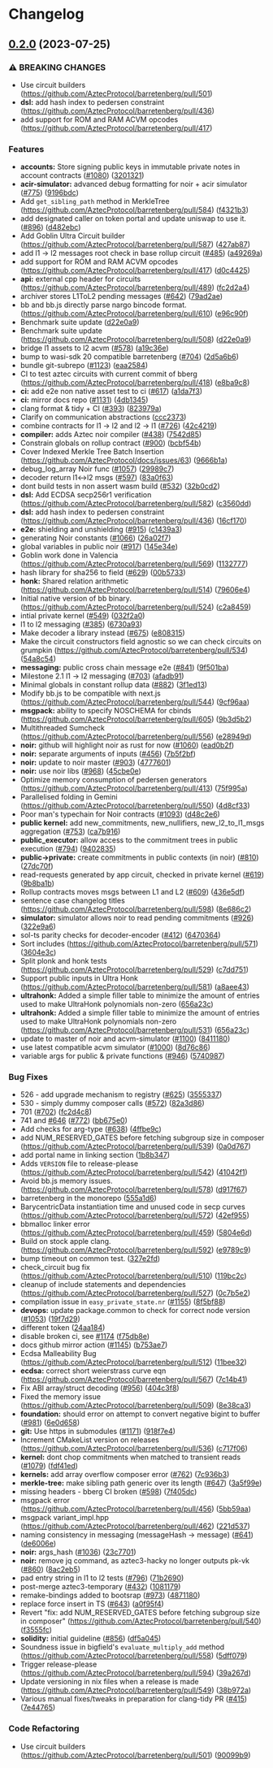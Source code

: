 # Changelog

## [0.2.0](https://github.com/AztecProtocol/aztec-packages/compare/v0.1.0...v0.2.0) (2023-07-25)


### ⚠ BREAKING CHANGES

* Use circuit builders (https://github.com/AztecProtocol/barretenberg/pull/501)
* **dsl:** add hash index to pedersen constraint (https://github.com/AztecProtocol/barretenberg/pull/436)
* add support for ROM and RAM ACVM opcodes (https://github.com/AztecProtocol/barretenberg/pull/417)

### Features

* **accounts:** Store signing public keys in immutable private notes in account contracts ([#1080](https://github.com/AztecProtocol/aztec-packages/issues/1080)) ([3201321](https://github.com/AztecProtocol/aztec-packages/commit/32013211bda4ccea818c9db611022a24bedde18b))
* **acir-simulator:** advanced debug formatting for noir + acir simulator ([#775](https://github.com/AztecProtocol/aztec-packages/issues/775)) ([9196bdc](https://github.com/AztecProtocol/aztec-packages/commit/9196bdceb658bfc71f567c4289f81098c82f09dc))
* Add `get_sibling_path` method in MerkleTree (https://github.com/AztecProtocol/barretenberg/pull/584) ([f4321b3](https://github.com/AztecProtocol/aztec-packages/commit/f4321b30955bf2a56985351f8a9c5ecee2cd4cab))
* add designated caller on token portal and update uniswap to use it. ([#896](https://github.com/AztecProtocol/aztec-packages/issues/896)) ([d482ebc](https://github.com/AztecProtocol/aztec-packages/commit/d482ebc3f1345746c56151a27f768ef47980540b))
* Add Goblin Ultra Circuit builder (https://github.com/AztecProtocol/barretenberg/pull/587) ([427ab87](https://github.com/AztecProtocol/aztec-packages/commit/427ab87868e1d9d19c741bae442b9fee4cb71baa))
* add l1 -&gt; l2 messages root check in base rollup circuit ([#485](https://github.com/AztecProtocol/aztec-packages/issues/485)) ([a49269a](https://github.com/AztecProtocol/aztec-packages/commit/a49269a6b32b25501a5376f61a0027ed80d1a46a))
* add support for ROM and RAM ACVM opcodes (https://github.com/AztecProtocol/barretenberg/pull/417) ([d0c4425](https://github.com/AztecProtocol/aztec-packages/commit/d0c4425448ab38456005259cc250207cd09f43f1))
* **api:** external cpp header for circuits (https://github.com/AztecProtocol/barretenberg/pull/489) ([fc2d2a4](https://github.com/AztecProtocol/aztec-packages/commit/fc2d2a4faa41611d34bc193f2ee6c04d3275f957))
* archiver stores L1ToL2 pending messages ([#642](https://github.com/AztecProtocol/aztec-packages/issues/642)) ([79ad2ae](https://github.com/AztecProtocol/aztec-packages/commit/79ad2ae7e07addf36db285f3ad81b5feb0f80664))
* bb and bb.js directly parse nargo bincode format. (https://github.com/AztecProtocol/barretenberg/pull/610) ([e96c90f](https://github.com/AztecProtocol/aztec-packages/commit/e96c90f4a22e863b2e9350d23723260dff194abf))
* Benchmark suite update ([d22e0a9](https://github.com/AztecProtocol/aztec-packages/commit/d22e0a9287658ee4e8a08f4680c55ca67d239b01))
* Benchmark suite update (https://github.com/AztecProtocol/barretenberg/pull/508) ([d22e0a9](https://github.com/AztecProtocol/aztec-packages/commit/d22e0a9287658ee4e8a08f4680c55ca67d239b01))
* bridge l1 assets to l2 acvm ([#578](https://github.com/AztecProtocol/aztec-packages/issues/578)) ([a19c36e](https://github.com/AztecProtocol/aztec-packages/commit/a19c36e5f4805673a6f399a41a9a3a3de2d47ba8))
* bump to wasi-sdk 20 compatible barretenberg ([#704](https://github.com/AztecProtocol/aztec-packages/issues/704)) ([2d5a6b6](https://github.com/AztecProtocol/aztec-packages/commit/2d5a6b6989174ce483c1ffb8f549313e882f75cf))
* bundle git-subrepo ([#1123](https://github.com/AztecProtocol/aztec-packages/issues/1123)) ([eaa2584](https://github.com/AztecProtocol/aztec-packages/commit/eaa258475a7c0f63f88753aa2de040f834c481bc))
* CI to test aztec circuits with current commit of bberg (https://github.com/AztecProtocol/barretenberg/pull/418) ([e8ba9c8](https://github.com/AztecProtocol/aztec-packages/commit/e8ba9c8b097e0544838f5f48c15028df5bdc1274))
* **ci:** add e2e non native asset test to ci ([#617](https://github.com/AztecProtocol/aztec-packages/issues/617)) ([a1da7f3](https://github.com/AztecProtocol/aztec-packages/commit/a1da7f3c464b03d68d22cf01f15fa43d82859023))
* **ci:** mirror docs repo ([#1131](https://github.com/AztecProtocol/aztec-packages/issues/1131)) ([4db1345](https://github.com/AztecProtocol/aztec-packages/commit/4db1345d47c8fe5e0cfcc918980c3de1b5ec68b0))
* clang format & tidy + CI ([#393](https://github.com/AztecProtocol/aztec-packages/issues/393)) ([823979a](https://github.com/AztecProtocol/aztec-packages/commit/823979ae179158ef3ee9e28b47ec63e92dd7f970))
* Clarify on communication abstractions ([ccc2373](https://github.com/AztecProtocol/aztec-packages/commit/ccc237345738d499931594836c2674b7dd9b7af4))
* combine contracts for l1 -&gt; l2 and l2 -> l1 ([#726](https://github.com/AztecProtocol/aztec-packages/issues/726)) ([42c4219](https://github.com/AztecProtocol/aztec-packages/commit/42c42198c6ffce453d14b60fb06f14791b6dc8bd))
* **compiler:** adds Aztec noir compiler ([#438](https://github.com/AztecProtocol/aztec-packages/issues/438)) ([7542d85](https://github.com/AztecProtocol/aztec-packages/commit/7542d8571a0616a6d5eaeeffea9ccd8900649ff7))
* Constrain globals on rollup contract ([#900](https://github.com/AztecProtocol/aztec-packages/issues/900)) ([bcbf54b](https://github.com/AztecProtocol/aztec-packages/commit/bcbf54b5d875a3ebbbf4d6b7dc14bb32c8f089c9))
* Cover Indexed Merkle Tree Batch Insertion (https://github.com/AztecProtocol/docs/issues/63) ([9666b1a](https://github.com/AztecProtocol/aztec-packages/commit/9666b1a43de8e289c403e7f97eb1f7a236c5935e))
* debug_log_array Noir func ([#1057](https://github.com/AztecProtocol/aztec-packages/issues/1057)) ([29989c7](https://github.com/AztecProtocol/aztec-packages/commit/29989c73af745e9824244b592566b14c8152a704))
* decoder return l1&lt;-&gt;l2 msgs ([#597](https://github.com/AztecProtocol/aztec-packages/issues/597)) ([83a0f63](https://github.com/AztecProtocol/aztec-packages/commit/83a0f633dc9d816f022d3ace009293107b3f261c))
* dont build tests in non assert wasm build ([#532](https://github.com/AztecProtocol/aztec-packages/issues/532)) ([32b0cd2](https://github.com/AztecProtocol/aztec-packages/commit/32b0cd2f4e0c8b2dfd716e9c6673bfbeab84e0d5))
* **dsl:** Add ECDSA secp256r1 verification (https://github.com/AztecProtocol/barretenberg/pull/582) ([c3560dd](https://github.com/AztecProtocol/aztec-packages/commit/c3560dd986f66781e697bb5ecdbb11c62570c372))
* **dsl:** add hash index to pedersen constraint (https://github.com/AztecProtocol/barretenberg/pull/436) ([16cf170](https://github.com/AztecProtocol/aztec-packages/commit/16cf1705c529ca7dad94c053fc43bddaa11764ce))
* **e2e:** shielding and unshielding ([#915](https://github.com/AztecProtocol/aztec-packages/issues/915)) ([c1439a3](https://github.com/AztecProtocol/aztec-packages/commit/c1439a381bae4e10296889737ea603c8dc4a4fde))
* generating Noir constants ([#1066](https://github.com/AztecProtocol/aztec-packages/issues/1066)) ([26a02f7](https://github.com/AztecProtocol/aztec-packages/commit/26a02f782f5d6446a7b4c9750ad5689c9f3b80a9))
* global variables in public noir ([#917](https://github.com/AztecProtocol/aztec-packages/issues/917)) ([145e34e](https://github.com/AztecProtocol/aztec-packages/commit/145e34ea517b1c7400120cc2c833d24eca6ed6cf))
* Goblin work done in Valencia (https://github.com/AztecProtocol/barretenberg/pull/569) ([1132777](https://github.com/AztecProtocol/aztec-packages/commit/11327776c84aa6d99203f7838b4b93031b1acb24))
* hash library for sha256 to field ([#629](https://github.com/AztecProtocol/aztec-packages/issues/629)) ([00b5733](https://github.com/AztecProtocol/aztec-packages/commit/00b57336e467cd57a9f993fd5317b2de78b4973a))
* **honk:** Shared relation arithmetic (https://github.com/AztecProtocol/barretenberg/pull/514) ([79606e4](https://github.com/AztecProtocol/aztec-packages/commit/79606e46b02855eac7e855fd2ab979389ac9b4fa))
* Initial native version of bb binary. (https://github.com/AztecProtocol/barretenberg/pull/524) ([c2a8459](https://github.com/AztecProtocol/aztec-packages/commit/c2a8459063c315e0ef800e9301a775491cc23fe7))
* intial private kernel ([#549](https://github.com/AztecProtocol/aztec-packages/issues/549)) ([032f2a0](https://github.com/AztecProtocol/aztec-packages/commit/032f2a02d76ab5db8cde2bffa740481d0934994e))
* l1 to l2 messaging ([#385](https://github.com/AztecProtocol/aztec-packages/issues/385)) ([6730a93](https://github.com/AztecProtocol/aztec-packages/commit/6730a93ec88cd7eabf8268029f9dff30809e97bd))
* Make decoder a library instead ([#675](https://github.com/AztecProtocol/aztec-packages/issues/675)) ([e808315](https://github.com/AztecProtocol/aztec-packages/commit/e808315f6dc1424b9d5125847ce41b79c614a8e2))
* Make the circuit constructors field agnostic so we can check circuits on grumpkin (https://github.com/AztecProtocol/barretenberg/pull/534) ([54a8c54](https://github.com/AztecProtocol/aztec-packages/commit/54a8c54c626885055b250cedba43d6ac2b2a9e78))
* **messaging:** public cross chain message e2e ([#841](https://github.com/AztecProtocol/aztec-packages/issues/841)) ([9f501ba](https://github.com/AztecProtocol/aztec-packages/commit/9f501ba41fdda4c4150398245fd33f0ac9465793))
* Milestone 2.1 l1 -&gt; l2 messaging ([#703](https://github.com/AztecProtocol/aztec-packages/issues/703)) ([afadb91](https://github.com/AztecProtocol/aztec-packages/commit/afadb91e1a601a1b1f20380277d10c04184cb9d5))
* Minimal globals in constant rollup data ([#882](https://github.com/AztecProtocol/aztec-packages/issues/882)) ([3f1ed13](https://github.com/AztecProtocol/aztec-packages/commit/3f1ed134acd074f90941aa46b521adcfeebee2b9))
* Modify bb.js to be compatible with next.js (https://github.com/AztecProtocol/barretenberg/pull/544) ([9cf96aa](https://github.com/AztecProtocol/aztec-packages/commit/9cf96aaad280ef2bddfb499271efb6888fb2ebb0))
* **msgpack:** ability to specify NOSCHEMA for cbinds (https://github.com/AztecProtocol/barretenberg/pull/605) ([9b3d5b2](https://github.com/AztecProtocol/aztec-packages/commit/9b3d5b2f61f2fc6caffb177e1481e845794a511d))
* Multithreaded Sumcheck (https://github.com/AztecProtocol/barretenberg/pull/556) ([e28949d](https://github.com/AztecProtocol/aztec-packages/commit/e28949dbaf7004b9d0ea80eb1137fef0ec8f1ae5))
* **noir:** github will highlight noir as rust for now ([#1060](https://github.com/AztecProtocol/aztec-packages/issues/1060)) ([ead0b2f](https://github.com/AztecProtocol/aztec-packages/commit/ead0b2f83b0955027ec8c618b55a5f2d8417da4c))
* **noir:** separate arguments of inputs ([#456](https://github.com/AztecProtocol/aztec-packages/issues/456)) ([7b5f2bf](https://github.com/AztecProtocol/aztec-packages/commit/7b5f2bf379e995109210648c98048c0f05fb3d1a))
* **noir:** update to noir master ([#903](https://github.com/AztecProtocol/aztec-packages/issues/903)) ([4777601](https://github.com/AztecProtocol/aztec-packages/commit/4777601fd69a55b3daaeb49a4fda3dbc46d4cfcf))
* **noir:** use noir libs  ([#968](https://github.com/AztecProtocol/aztec-packages/issues/968)) ([45cbe0e](https://github.com/AztecProtocol/aztec-packages/commit/45cbe0ea2beed6c1393fd63bde3eacacd3e56108))
* Optimize memory consumption of pedersen generators (https://github.com/AztecProtocol/barretenberg/pull/413) ([75f995a](https://github.com/AztecProtocol/aztec-packages/commit/75f995a6dcbf2e0a3297884f3eaa41da24f80633))
* Parallelised folding in Gemini (https://github.com/AztecProtocol/barretenberg/pull/550) ([4d8cf33](https://github.com/AztecProtocol/aztec-packages/commit/4d8cf33815ee55e22ee486d4ac8788b02f58937e))
* Poor man's typechain for Noir contracts ([#1093](https://github.com/AztecProtocol/aztec-packages/issues/1093)) ([d48c2e6](https://github.com/AztecProtocol/aztec-packages/commit/d48c2e6ef43b051a60e1760354c6da92817790a3))
* **public kernel:** add new_commitments, new_nullifiers, new_l2_to_l1_msgs aggregation  ([#753](https://github.com/AztecProtocol/aztec-packages/issues/753)) ([ca7b916](https://github.com/AztecProtocol/aztec-packages/commit/ca7b916d1a6132b361539a03f318cd0904fe9803))
* **public_executor:** allow access to the commitment trees in public execution ([#794](https://github.com/AztecProtocol/aztec-packages/issues/794)) ([9402835](https://github.com/AztecProtocol/aztec-packages/commit/940283522c29347f2efb89a5da5223ebe1183316))
* **public->private:** create commitments in public contexts (in noir) ([#810](https://github.com/AztecProtocol/aztec-packages/issues/810)) ([27dc70f](https://github.com/AztecProtocol/aztec-packages/commit/27dc70f26075443d0bfda7a53fdd62a036800a7f))
* read-requests generated by app circuit, checked in private kernel ([#619](https://github.com/AztecProtocol/aztec-packages/issues/619)) ([9b8ba1b](https://github.com/AztecProtocol/aztec-packages/commit/9b8ba1b96e7b94c9bc18327e4593e182c9e82b13))
* Rollup contracts moves msgs between L1 and L2 ([#609](https://github.com/AztecProtocol/aztec-packages/issues/609)) ([436e5df](https://github.com/AztecProtocol/aztec-packages/commit/436e5dfbe94fa48b360e07832d6cadb2a65f9f12))
* sentence case changelog titles (https://github.com/AztecProtocol/barretenberg/pull/598) ([8e686c2](https://github.com/AztecProtocol/aztec-packages/commit/8e686c2389e94d2153d2074d5e7bde8cd7ebb0b3))
* **simulator:** simulator allows noir to read pending commitments ([#926](https://github.com/AztecProtocol/aztec-packages/issues/926)) ([322e9a6](https://github.com/AztecProtocol/aztec-packages/commit/322e9a6d0d0c6e9dbe1e8a19f39192e624be1770))
* sol-ts parity checks for decoder-encoder ([#412](https://github.com/AztecProtocol/aztec-packages/issues/412)) ([6470364](https://github.com/AztecProtocol/aztec-packages/commit/6470364b8a819e97d7a4d087c28e305d38879cb0))
* Sort includes (https://github.com/AztecProtocol/barretenberg/pull/571) ([3604e3c](https://github.com/AztecProtocol/aztec-packages/commit/3604e3c86e7938697779ac8d2ff1977f67284a8d))
* Split plonk and honk tests (https://github.com/AztecProtocol/barretenberg/pull/529) ([c7dd751](https://github.com/AztecProtocol/aztec-packages/commit/c7dd7517272af57d36993dd3ebcbad00234d305e))
* Support public inputs in Ultra Honk (https://github.com/AztecProtocol/barretenberg/pull/581) ([a8aee43](https://github.com/AztecProtocol/aztec-packages/commit/a8aee43a6c45a94e832b9944fda9489b56d0e654))
* **ultrahonk:** Added a simple filler table to minimize the amount of entries used to make UltraHonk polynomials non-zero ([656a23c](https://github.com/AztecProtocol/aztec-packages/commit/656a23cb82ff084f4f5c053c54e6997d0b3cf6e0))
* **ultrahonk:** Added a simple filler table to minimize the amount of entries used to make UltraHonk polynomials non-zero (https://github.com/AztecProtocol/barretenberg/pull/531) ([656a23c](https://github.com/AztecProtocol/aztec-packages/commit/656a23cb82ff084f4f5c053c54e6997d0b3cf6e0))
* update to master of noir and acvm-simulator ([#1100](https://github.com/AztecProtocol/aztec-packages/issues/1100)) ([8411180](https://github.com/AztecProtocol/aztec-packages/commit/8411180ed11359630338f00309d7d6be4d92855e))
* use latest compatible acvm simulator ([#1000](https://github.com/AztecProtocol/aztec-packages/issues/1000)) ([8d76c86](https://github.com/AztecProtocol/aztec-packages/commit/8d76c86ac3727b3f650e79a610a21808cbc29068))
* variable args for public & private functions ([#946](https://github.com/AztecProtocol/aztec-packages/issues/946)) ([5740987](https://github.com/AztecProtocol/aztec-packages/commit/5740987d2aa07a29c5e32f6a66cc60349f121543))


### Bug Fixes

* 526 -  add upgrade mechanism to registry ([#625](https://github.com/AztecProtocol/aztec-packages/issues/625)) ([3555337](https://github.com/AztecProtocol/aztec-packages/commit/35553374a744b7fdebae05f20e1b862910e5c557))
* 530 - simply dummy composer calls ([#572](https://github.com/AztecProtocol/aztec-packages/issues/572)) ([82a3d86](https://github.com/AztecProtocol/aztec-packages/commit/82a3d8635de9394fa1a31097db191216efb9137a))
* 701 ([#702](https://github.com/AztecProtocol/aztec-packages/issues/702)) ([fc2d4c8](https://github.com/AztecProtocol/aztec-packages/commit/fc2d4c828e0fdd48abd1d7ac74733b59c6ec222c))
* 741 and [#646](https://github.com/AztecProtocol/aztec-packages/issues/646) ([#772](https://github.com/AztecProtocol/aztec-packages/issues/772)) ([bb675e0](https://github.com/AztecProtocol/aztec-packages/commit/bb675e0652a472957740c88639f0d734708f851e))
* Add checks for arg-type ([#638](https://github.com/AztecProtocol/aztec-packages/issues/638)) ([4ffbe9c](https://github.com/AztecProtocol/aztec-packages/commit/4ffbe9c9e2f201f5c59acd6a4033aee365f98b40))
* add NUM_RESERVED_GATES before fetching subgroup size in composer (https://github.com/AztecProtocol/barretenberg/pull/539) ([0a0d767](https://github.com/AztecProtocol/aztec-packages/commit/0a0d7672f650c241c098ac76824bbfabfc3dc2cb))
* add portal name in linking section ([1b8b347](https://github.com/AztecProtocol/aztec-packages/commit/1b8b34762cebefbc42f65dd873ee774178c048b6))
* Adds `VERSION` file to release-please (https://github.com/AztecProtocol/barretenberg/pull/542) ([41042f1](https://github.com/AztecProtocol/aztec-packages/commit/41042f1df68473723cb0e7579bd522cf985270ba))
* Avoid bb.js memory issues. (https://github.com/AztecProtocol/barretenberg/pull/578) ([d917f67](https://github.com/AztecProtocol/aztec-packages/commit/d917f676aa506a31b791f8c91f667e8611329825))
* barretenberg in the monorepo ([555a1d6](https://github.com/AztecProtocol/aztec-packages/commit/555a1d67ae22228372018854cff1bd483f69243b))
* BarycentricData instantiation time and unused code in secp curves (https://github.com/AztecProtocol/barretenberg/pull/572) ([42ef955](https://github.com/AztecProtocol/aztec-packages/commit/42ef9558686c948c3b73bae29d1cf32e78b65dd9))
* bbmalloc linker error (https://github.com/AztecProtocol/barretenberg/pull/459) ([5804e6d](https://github.com/AztecProtocol/aztec-packages/commit/5804e6d3fca4a7e0761a441596041bf05eb68878))
* Build on stock apple clang. (https://github.com/AztecProtocol/barretenberg/pull/592) ([e9789c9](https://github.com/AztecProtocol/aztec-packages/commit/e9789c9dff4d06da5bd2a920a4f730238ca9e9b1))
* bump timeout on common test. ([327e2fd](https://github.com/AztecProtocol/aztec-packages/commit/327e2fd1c6be2fc2696f76f9bc56dc44493fece8))
* check_circuit bug fix (https://github.com/AztecProtocol/barretenberg/pull/510) ([119bc2c](https://github.com/AztecProtocol/aztec-packages/commit/119bc2cc68f793535318ce79500ae919e1dd5022))
* cleanup of include statements and dependencies (https://github.com/AztecProtocol/barretenberg/pull/527) ([0c7b5e2](https://github.com/AztecProtocol/aztec-packages/commit/0c7b5e298ef6185855710efefe1f6277ee9cdc6b))
* compilation issue in `easy_private_state.nr` ([#1155](https://github.com/AztecProtocol/aztec-packages/issues/1155)) ([8f5bf88](https://github.com/AztecProtocol/aztec-packages/commit/8f5bf88174e929ebffa1a54018b0568665d96b5e))
* **devops:** update package.common to check for correct node version ([#1053](https://github.com/AztecProtocol/aztec-packages/issues/1053)) ([19f7d29](https://github.com/AztecProtocol/aztec-packages/commit/19f7d290c23bfa57e7b8305e58587cf93c56b6a5))
* different token ([24aa184](https://github.com/AztecProtocol/aztec-packages/commit/24aa184d66a5c5159dc3db1de203ccabacfa6792))
* disable broken ci, see [#1174](https://github.com/AztecProtocol/aztec-packages/issues/1174) ([f75db8e](https://github.com/AztecProtocol/aztec-packages/commit/f75db8eb7efe1da68918000937445a62bb5ed56d))
* docs github mirror action ([#1145](https://github.com/AztecProtocol/aztec-packages/issues/1145)) ([b753ae7](https://github.com/AztecProtocol/aztec-packages/commit/b753ae78558d3317b2b539ce409d5a5d3bb554ac))
* Ecdsa Malleability Bug (https://github.com/AztecProtocol/barretenberg/pull/512) ([11bee32](https://github.com/AztecProtocol/aztec-packages/commit/11bee32216e28481cd234125befd4e8874c4ebc7))
* **ecdsa:** correct short weierstrass curve eqn  (https://github.com/AztecProtocol/barretenberg/pull/567) ([7c14b41](https://github.com/AztecProtocol/aztec-packages/commit/7c14b413043703572385d7d6b5bdaa6d7cf82cf8))
* Fix ABI array/struct decoding ([#956](https://github.com/AztecProtocol/aztec-packages/issues/956)) ([404c3f8](https://github.com/AztecProtocol/aztec-packages/commit/404c3f89b2eb21769974a5913d8e44f6f10b89a7))
* Fixed the memory issue (https://github.com/AztecProtocol/barretenberg/pull/509) ([8e38ca3](https://github.com/AztecProtocol/aztec-packages/commit/8e38ca3003212016e57e730c899ed93edef772d2))
* **foundation:** should error on attempt to convert negative bigint to buffer ([#981](https://github.com/AztecProtocol/aztec-packages/issues/981)) ([6e0d658](https://github.com/AztecProtocol/aztec-packages/commit/6e0d658599bc2b8ddb3fa893ae81e4508688e4d0))
* **git:** Use https in submodules ([#1171](https://github.com/AztecProtocol/aztec-packages/issues/1171)) ([918f7e4](https://github.com/AztecProtocol/aztec-packages/commit/918f7e4e6b2e4fa4c6a8a3688ca3f9c023f5c005))
* Increment CMakeList version on releases (https://github.com/AztecProtocol/barretenberg/pull/536) ([c717f06](https://github.com/AztecProtocol/aztec-packages/commit/c717f069db6aa284d879e0e74ab234009531169d))
* **kernel:** dont chop commitments when matched to transient reads ([#1079](https://github.com/AztecProtocol/aztec-packages/issues/1079)) ([fdf41ed](https://github.com/AztecProtocol/aztec-packages/commit/fdf41ed18d97856177249e11c6e49cc964173e62))
* **kernels:** add array overflow composer error ([#762](https://github.com/AztecProtocol/aztec-packages/issues/762)) ([7c936b3](https://github.com/AztecProtocol/aztec-packages/commit/7c936b368bfee05a37885a28a5f0eaf400018e9c))
* **merkle-tree:** make sibling path generic over its length ([#647](https://github.com/AztecProtocol/aztec-packages/issues/647)) ([3a5f99e](https://github.com/AztecProtocol/aztec-packages/commit/3a5f99edf8f4aab4e1fcee7476967513719df8c9))
* missing headers - bberg CI broken ([#598](https://github.com/AztecProtocol/aztec-packages/issues/598)) ([7f405dc](https://github.com/AztecProtocol/aztec-packages/commit/7f405dc4932dd301a96c9295b861e7c2aec6c19f))
* msgpack error (https://github.com/AztecProtocol/barretenberg/pull/456) ([5bb59aa](https://github.com/AztecProtocol/aztec-packages/commit/5bb59aa6b4d3317f5e0a8c5aa1ad2949da4be4ae))
* msgpack variant_impl.hpp (https://github.com/AztecProtocol/barretenberg/pull/462) ([221d537](https://github.com/AztecProtocol/aztec-packages/commit/221d53785c6a682887ba36eeef6151a51f105a29))
* naming consistency in messaging (messageHash -&gt; message) ([#641](https://github.com/AztecProtocol/aztec-packages/issues/641)) ([de6006e](https://github.com/AztecProtocol/aztec-packages/commit/de6006e4f9a5f704a8cf9034bfeb84d9866ef9e6))
* **noir:** args_hash ([#1036](https://github.com/AztecProtocol/aztec-packages/issues/1036)) ([23c7701](https://github.com/AztecProtocol/aztec-packages/commit/23c7701bdce270c0fadafc5fb07c22c62c8c2e9d))
* **noir:** remove jq command, as aztec3-hacky no longer outputs pk-vk ([#860](https://github.com/AztecProtocol/aztec-packages/issues/860)) ([8ac2eb5](https://github.com/AztecProtocol/aztec-packages/commit/8ac2eb54db049139b9f354f63b323bbee4614894))
* pad entry string in l1 to l2 tests ([#796](https://github.com/AztecProtocol/aztec-packages/issues/796)) ([71b2690](https://github.com/AztecProtocol/aztec-packages/commit/71b2690f0cfd163207a65f299d355331ce07089d))
* post-merge aztec3-temporary ([#432](https://github.com/AztecProtocol/aztec-packages/issues/432)) ([1081179](https://github.com/AztecProtocol/aztec-packages/commit/1081179e84c5234342a6468c8268a0352ace9af5))
* remake-bindings added to bootsrap ([#973](https://github.com/AztecProtocol/aztec-packages/issues/973)) ([4871180](https://github.com/AztecProtocol/aztec-packages/commit/48711806e3c5d76abeca1542cae5066cf15ae648))
* replace force insert in TS ([#643](https://github.com/AztecProtocol/aztec-packages/issues/643)) ([a0f95f4](https://github.com/AztecProtocol/aztec-packages/commit/a0f95f4de9f277ee34874cb54a94b8f54aaf72b5))
* Revert "fix: add NUM_RESERVED_GATES before fetching subgroup size in composer" (https://github.com/AztecProtocol/barretenberg/pull/540) ([f3555fc](https://github.com/AztecProtocol/aztec-packages/commit/f3555fc121f0b6262023fbae10a4a5bd5cde3905))
* **solidity:** initial guideline ([#856](https://github.com/AztecProtocol/aztec-packages/issues/856)) ([df5a045](https://github.com/AztecProtocol/aztec-packages/commit/df5a04552e6391255972ac3ce5cddad785c60337))
* Soundness issue in bigfield's `evaluate_multiply_add` method (https://github.com/AztecProtocol/barretenberg/pull/558) ([5dff079](https://github.com/AztecProtocol/aztec-packages/commit/5dff079f467f4a8f4355f63ec1a5c4777985fcbe))
* Trigger release-please (https://github.com/AztecProtocol/barretenberg/pull/594) ([39a267d](https://github.com/AztecProtocol/aztec-packages/commit/39a267d63e1682d6fd1be6420ee9623f27f7d9e5))
* Update versioning in nix files when a release is made (https://github.com/AztecProtocol/barretenberg/pull/549) ([38b972a](https://github.com/AztecProtocol/aztec-packages/commit/38b972a8efd989dd3b4b7781248355e232ffecdf))
* Various manual fixes/tweaks in preparation for clang-tidy PR ([#415](https://github.com/AztecProtocol/aztec-packages/issues/415)) ([7e44765](https://github.com/AztecProtocol/aztec-packages/commit/7e4476513bbf52b2e7144a2c82930ef0715ac25d))


### Code Refactoring

* Use circuit builders (https://github.com/AztecProtocol/barretenberg/pull/501) ([90099b9](https://github.com/AztecProtocol/aztec-packages/commit/90099b908d705a218e54cb77f27a2b4d8a5a674d))
